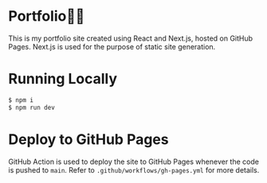 # Portfolio👨‍💻
This is my portfolio site created using React and Next.js, hosted on GitHub Pages. Next.js is used for the purpose of static site generation. 


# Running Locally
```sh
$ npm i
$ npm run dev
```

# Deploy to GitHub Pages
GitHub Action is used to deploy the site to GitHub Pages whenever the code is pushed to `main`. Refer to `.github/workflows/gh-pages.yml` for more details.

